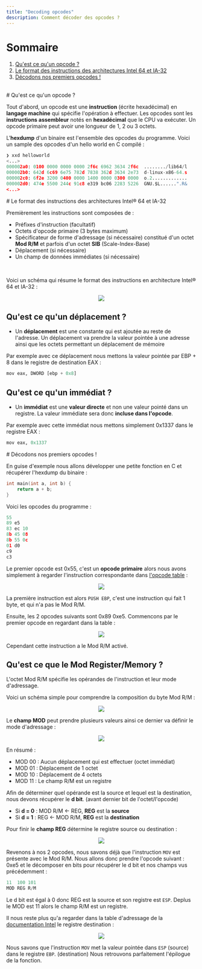 ```yaml
---
title: "Decoding opcodes"
description: Comment décoder des opcodes ?
---
```


# Sommaire
1. [Qu'est ce qu'un opcode ?](#what_is_opcode)
2. [Le format des instructions des architectures Intel 64 et IA-32](#instruction_format)
3. [Décodons nos premiers opcodes !](#example_decode_opcode)

<br/>

<div id='what_is_opcode'/>
# Qu'est ce qu'un opcode ?

Tout d'abord, un opcode est une **instruction** (écrite hexadécimal) en **langage machine** qui spécifie l'opération à effectuer. Les opcodes sont les **instructions assembleur** notés en **hexadécimal** que le CPU va exécuter. 
Un opcode primaire peut avoir une longueur de 1, 2 ou 3 octets.

L'**hexdump** d'un binaire est l'ensemble des opcodes du programme. Voici un sample des opcodes d'un hello world en C compilé :

```py
❯ xxd helloworld
<...>
000002a0: 0100 0000 0000 0000 2f6c 6962 3634 2f6c  ......../lib64/l
000002b0: 642d 6c69 6e75 782d 7838 362d 3634 2e73  d-linux-x86-64.s
000002c0: 6f2e 3200 0400 0000 1400 0000 0300 0000  o.2.............
000002d0: 474e 5500 244c 91c8 e319 bc06 2283 5226  GNU.$L......".R&
<...>
```

<div id='instruction_format'/>
# Le format des instructions des architectures Intel® 64 et IA-32

Premièrement les instructions sont composées de :

- Préfixes d'instruction (facultatif)
- Octets d'opcode primaire (3 bytes maximum)
- Spécificateur de forme d'adressage (si nécessaire) constitué d'un octet **Mod R/M** et parfois d'un octet **SIB** (Scale-Index-Base)
- Déplacement (si nécessaire)
- Un champ de données immédiates (si nécessaire)

<br/>

Voici un schéma qui résume le format des instructions en architecture Intel® 64 et IA-32 :

<p align="center">
  <img src="https://i.imgur.com/pJfQoOO.png">
</p>

## Qu'est ce qu'un déplacement ?

- Un **déplacement** est une constante qui est ajoutée au reste de l'adresse. Un déplacement va prendre la valeur pointée à une adresse ainsi que les octets permettant un déplacement de mémoire 

Par exemple avec ce déplacement nous mettons la valeur pointée par EBP + 8 dans le registre de destination EAX :

```py
mov eax, DWORD [ebp + 0x8]
```

## Qu'est ce qu'un immédiat ?

- Un **immédiat** est une **valeur directe** et non une valeur pointé dans un registre. La valeur immédiate sera donc **incluse dans l'opcode**.

Par exemple avec cette immédiat nous mettons simplement 0x1337 dans le registre EAX :

```py
mov eax, 0x1337
```

<div id='example_decode_opcode'/>
# Décodons nos premiers opcodes !

En guise d'exemple nous allons développer une petite fonction en C et récupérer l'hexdump du binaire :

```c
int main(int a, int b) {
    return a + b;
}
```

Voici les opcodes du programme :

```py
55
89 e5
83 ec 10
8b 45 08
8b 55 0c
01 d0
c9
c3
```

Le premier opcode est 0x55, c'est un **opcode primaire** alors nous avons simplement à regarder l'instruction correspondante dans [l'opcode table](http://sparksandflames.com/files/x86InstructionChart.html) :

<p align="center">
  <img src="https://i.imgur.com/ehrSeWo.png">
</p>

La première instruction est alors `PUSH EBP`, c'est une instruction qui fait 1 byte, et qui n'a pas le Mod R/M.

Ensuite, les 2 opcodes suivants sont 0x89 0xe5.
Commencons par le premier opcode en regardant dans la table :

<p align="center">
  <img src="https://i.imgur.com/oo62lmP.png">
</p>

Cependant cette instruction a le Mod R/M activé.

## Qu'est ce que le Mod Register/Memory ?

L'octet Mod R/M spécifie les opérandes de l'instruction et leur mode d'adressage.

Voici un schéma simple pour comprendre la composition du byte Mod R/M :

<p align="center">
  <img src="https://i.imgur.com/XzHMDtT.png">
</p>

Le **champ MOD** peut prendre plusieurs valeurs ainsi ce dernier va définir le mode d'adressage :

<p align="center">
  <img src="https://i.imgur.com/PeZmzAN.png">
</p>

En résumé :

- MOD 00 : Aucun déplacement qui est effectuer (octet immédiat)
- MOD 01 : Déplacement de 1 octet
- MOD 10 : Déplacement de 4 octets
- MOD 11 : Le champ R/M est un registre

Afin de déterminer quel opérande est la source et lequel est la destination, nous devons récupérer le **d bit**. (avant dernier bit de l'octet/l'opcode)

- Si **d = 0** : MOD R/M <- REG, **REG** est la **source**
- Si **d = 1** : REG <- MOD R/M, **REG** est la **destination**

Pour finir le **champ REG** détermine le registre source ou destination :

<p align="center">
  <img src="https://i.imgur.com/CY5GBxK.png">
</p>

Revenons à nos 2 opcodes, nous savons déjà que l'instruction `MOV` est présente avec le Mod R/M.
Nous allons donc prendre l'opcode suivant : 0xe5 et le décomposer en bits pour récupérer le d bit et nos champs vus précédemment :

```py
11  100 101
MOD REG R/M
```

Le d bit est égal à 0 donc REG est la source et son registre est `ESP`. Deplus le MOD est 11 alors le champ R/M est un registre.

Il nous reste plus qu'a regarder dans la table d'adressage de la [documentation Intel](https://www.intel.com/content/dam/www/public/us/en/documents/manuals/64-ia-32-architectures-software-developer-instruction-set-reference-manual-325383.pdf) le registre destination :

<p align="center">
  <img src="https://i.imgur.com/QJuJFbM.png">
</p>

Nous savons que l'instruction `MOV` met la valeur pointée dans `ESP` (source) dans le registre `EBP`. (destination)
Nous retrouvons parfaitement l'épilogue de la fonction. 

